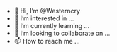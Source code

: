 - 👋 Hi, I’m @Westerncry
- 👀 I’m interested in ...
- 🌱 I’m currently learning ...
- 💞️ I’m looking to collaborate on ...
- 📫 How to reach me ...

<!---
Westerncry/Westerncry is a ✨ special ✨ repository because its `README.md` (this file) appears on your GitHub profile.
You can click the Preview link to take a look at your changes.
--->
